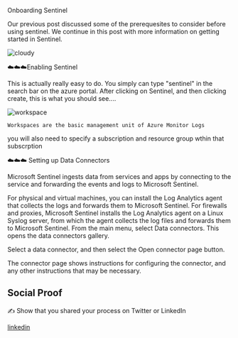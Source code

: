 Onboarding Sentinel

Our previous post discussed some of the prerequesites to consider before using sentinel. We continue in this post with more information on getting started in Sentinel. 

![cloudy](https://user-images.githubusercontent.com/102994059/209972283-d7c58259-91b7-422d-8d27-cbb021d5a2dd.png)



☁️☁️☁️Enabling Sentinel

This is actually really easy to do. You simply can type "sentinel" in the search bar on the azure portal. After clicking on Sentinel, and then clicking create, this is what you should see.... 

![workspace](https://user-images.githubusercontent.com/102994059/209974535-367d326e-e431-420d-bf0e-9260bce5e240.jpg)

    Workspaces are the basic management unit of Azure Monitor Logs
    
you will also need to specify a subscription and resource group wthin that subscrption





☁️☁️☁️ Setting up Data Connectors


Microsoft Sentinel ingests data from services and apps by connecting to the service and forwarding the events and logs to Microsoft Sentinel.

For physical and virtual machines, you can install the Log Analytics agent that collects the logs and forwards them to Microsoft Sentinel.
For firewalls and proxies, Microsoft Sentinel installs the Log Analytics agent on a Linux Syslog server, from which the agent collects the log files and forwards them to Microsoft Sentinel.
From the main menu, select Data connectors. This opens the data connectors gallery.

Select a data connector, and then select the Open connector page button.

The connector page shows instructions for configuring the connector, and any other instructions that may be necessary.



## Social Proof

✍️ Show that you shared your process on Twitter or LinkedIn

[linkedin](https://www.linkedin.com/feed/update/urn:li:share:7014339349613797376/)

